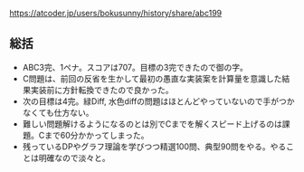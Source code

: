 https://atcoder.jp/users/bokusunny/history/share/abc199
## 総括
- ABC3完、1ペナ。スコアは707。目標の3完できたので御の字。
- C問題は、前回の反省を生かして最初の愚直な実装案を計算量を意識した結果実装前に方針転換できたので良かった。
- 次の目標は4完。緑Diff, 水色diffの問題はほとんどやっていないので手がつかなくても仕方ない。
- 難しい問題解けるようになるのとは別でCまでを解くスピード上げるのは課題。Cまで60分かかってしまった。
- 残っているDPやグラフ理論を学びつつ精選100問、典型90問をやる。やることは明確なので淡々と。
